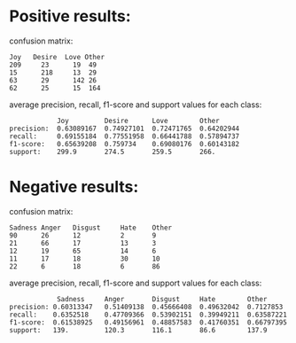 # Positive results:

confusion matrix:


    Joy   Desire  Love Other
    209     23      19  49
    15      218     13  29
    63      29      142 26
    62      25      15  164

average precision, recall, f1-score and support values for each class:


                Joy         Desire      Love        Other
    precision:  0.63089167  0.74927101  0.72471765  0.64202944
    recall:     0.69155184  0.77551958  0.66441788  0.57894737
    f1-score:   0.65639208  0.759734    0.69080176  0.60143182
    support:    299.9       274.5       259.5       266.


# Negative results:

confusion matrix:


    Sadness Anger   Disgust     Hate    Other
    90      26      12          2       9
    21      66      17          13      3
    12      19      65          14      6
    11      17      18          30      10
    22      6       18          6       86


average precision, recall, f1-score and support values for each class:


                Sadness     Anger       Disgust     Hate        Other
    precision: 0.60313347   0.51409138  0.45666408  0.49632042  0.7127853
    recall:    0.6352518    0.47709366  0.53902151  0.39949211  0.63587221 
    f1-score:  0.61538925   0.49156961  0.48857583  0.41760351  0.66797395   
    support:   139.         120.3       116.1       86.6        137.9  
